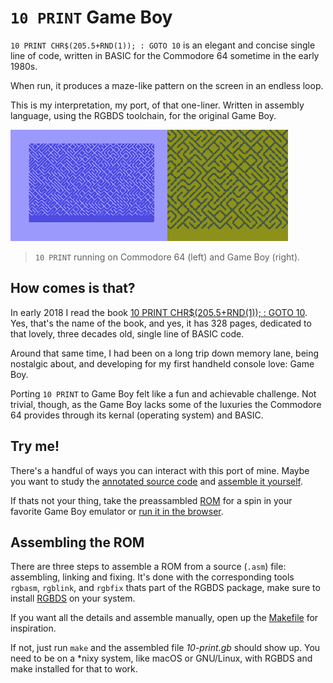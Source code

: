 `10 PRINT` Game Boy
===================

`10 PRINT CHR$(205.5+RND(1)); : GOTO 10` is an elegant and concise single line
of code, written in BASIC for the Commodore 64 sometime in the early 1980s.

When run, it produces a maze-like pattern on the screen in an endless loop.

This is my interpretation, my port, of that one-liner. Written in assembly
language, using the RGBDS toolchain, for the original Game Boy.

![](./docs/10-print.gif)

> `10 PRINT` running on Commodore 64 (left) and Game Boy (right).

How comes is that?
------------------

In early 2018 I read the book [10 PRINT CHR$(205.5+RND(1)); : GOTO 10][10]. Yes,
that's the name of the book, and yes, it has 328 pages, dedicated to that
lovely, three decades old, single line of BASIC code.

Around that same time, I had been on a long trip down memory lane, being
nostalgic about, and developing for my first handheld console love: Game Boy.

Porting `10 PRINT` to Game Boy felt like a fun and achievable challenge. Not
trivial, though, as the Game Boy lacks some of the luxuries the Commodore 64
provides through its kernal (operating system) and BASIC.

Try me!
-------

There's a handful of ways you can interact with this port of mine. Maybe you
want to study the [annotated source code][src] and [assemble it yourself][asm].

If thats not your thing, take the preassambled [ROM][rom] for a spin in your
favorite Game Boy emulator or [run it in the browser][browser].

Assembling the ROM
------------------

There are three steps to assemble a ROM from a source (`.asm`) file: assembling,
linking and fixing. It's done with the corresponding tools `rgbasm`, `rgblink`,
and `rgbfix` thats part of the RGBDS package, make sure to install
[RGBDS][rgbds] on your system.

If you want all the details and assemble manually, open up the [Makefile][make]
for inspiration.

If not, just run `make` and the assembled file *10-print.gb* should show up. You
need to be on a \*nixy system, like macOS or GNU/Linux, with RGBDS and make
installed for that to work.

[n2t]: http://nand2tetris.org
[book]: http://nand2tetris.org/book.php
[gbmanual]: https://ia801906.us.archive.org/19/items/GameBoyProgManVer1.1/GameBoyProgManVer1.1.pdf
[rgbds]: https://www.mankier.com/7/rgbds
[e65]: https://skilldrick.github.io/easy6502/
[src]: ./docs/pretty-source.md
[rom]: ./na.gb
[10]: http://10print.org
[asm]: #assembling-the-rom
[browser]: #not-available
[make]: ./Makefile
